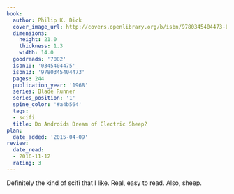```yaml
---
book:
  author: Philip K. Dick
  cover_image_url: http://covers.openlibrary.org/b/isbn/9780345404473-L.jpg
  dimensions:
    height: 21.0
    thickness: 1.3
    width: 14.0
  goodreads: '7082'
  isbn10: '0345404475'
  isbn13: '9780345404473'
  pages: 244
  publication_year: '1968'
  series: Blade Runner
  series_position: '1'
  spine_color: '#a4b564'
  tags:
  - scifi
  title: Do Androids Dream of Electric Sheep?
plan:
  date_added: '2015-04-09'
review:
  date_read:
  - 2016-11-12
  rating: 3
---
```


Definitely the kind of scifi that I like. Real, easy to read. Also, sheep.
